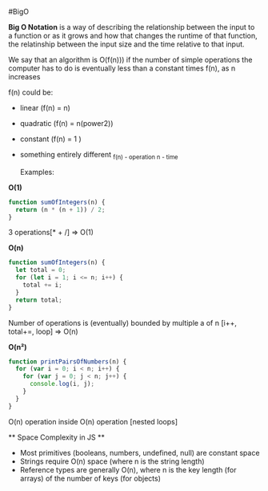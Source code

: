 #BigO

**Big O Notation** is a way of describing the relationship between the input to a function or as it grows and how that changes the runtime of that function, the relatinship between the input size and the time relative to that input.

We say that an algorithm is O(f(n))) if the number of simple operations the computer has to do is eventually less than a constant times f(n), as n increases

f(n) could be:

- linear (f(n) = n)
- quadratic (f(n) = n(power2))
- constant (f(n) = 1 )
- something entirely different
  <sub>f(n) - operation
  n - time</sub>

  Examples:

**O(1)**

```javascript
function sumOfIntegers(n) {
  return (n * (n + 1)) / 2;
}
```

3 operations[* + /] => O(1)

**O(n)**

```javascript
function sumOfIntegers(n) {
  let total = 0;
  for (let i = 1; i <= n; i++) {
    total += i;
  }
  return total;
}
```

Number of operations is (eventually) bounded by multiple a of n
[i++, total+=, loop] => O(n)

**O(n²)**

```javascript
function printPairsOfNumbers(n) {
  for (var i = 0; i < n; i++) {
    for (var j = 0; j < n; j++) {
      console.log(i, j);
    }
  }
}
```

O(n) operation inside O(n) operation [nested loops]

** Space Complexity in JS **

- Most primitives (booleans, numbers, undefined, null) are constant space
- Strings require O(n) space (where n is the string length)
- Reference types are generally O(n), where n is the key length (for arrays) of the number of keys (for objects)
